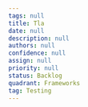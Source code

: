 ```yaml
---
tags: null
title: Tla
date: null
description: null
authors: null
confidence: null
assign: null
priority: null
status: Backlog
quadrant: Frameworks
tag: Testing
---
```

